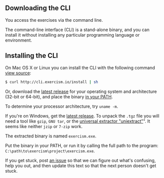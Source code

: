 ## Downloading the CLI

You access the exercises via the command line.

The command-line interface (CLI) is a stand-alone binary, and you can install it without installing any particular programming language or environment.

## Installing the CLI

On Mac OS X or Linux you can install the CLI with the following command [view source](http://cli.exercism.io/install):

```bash
$ curl http://cli.exercism.io/install | sh
```

Or, download the [latest release](github.com/exercism/cli/releases/latest) for your operating system and architecture (32-bit or 64-bit), and place the binary [in your PATH](/v1.0/help/path).

To determine your processor architecture, try `uname -m`.

If you're on Windows, get the [latest release](github.com/exercism/cli/releases/latest). To unpack the `.tgz` file you will need a tool like `gzip`, `GNU tar`, or the [universal extractor "uniextract"](http://legroom.net/software/uniextract)". It seems like neither `jzip` or `7-zip` work.

The extracted binary is named `exercism.exe`.

Put the binary in your PATH, or run it by calling the full path to the program: `C:\path\to\exercism\project\exercism.exe`.

If you get stuck, post <a href="https://github.com/exercism/exercism.io/issues/new">an issue</a> so that we can figure out what's confusing, help you out, and then update this text so that the next person doesn't get stuck.
